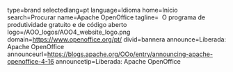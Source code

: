 type=brand
selectedlang=pt
language=Idioma
home=Início
search=Procurar
name=Apache OpenOffice
tagline=  O programa de produtividade gratuito e de código aberto
logo=/AOO_logos/AOO4_website_logo.png
domain=https://www.openoffice.org/pt/
divid=bannera
announce=Liberada: Apache OpenOffice
announceurl=https://blogs.apache.org/OOo/entry/announcing-apache-openoffice-4-16
announcetip=Liberada: Apache OpenOffice
~~~~~~
